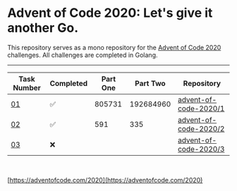 # Advent of Code 2020: Let's give it another Go.

This repository serves as a mono repository for the [Advent of Code 2020](https://adventofcode.com/2020) challenges. All challenges are completed in Golang.


---

<!--✅ ❌ -->

| Task Number | Completed | Part One | Part Two | Repository |
|-------------|-----------|-|--|--------|
| [01](https://adventofcode.com/2020/day/1) | ✅ | 805731 | 192684960 | [advent-of-code-2020/1](https://github.com/n0rrman/advent-of-code-2020/tree/main/01) |
| [02](https://adventofcode.com/2020/day/2) | ✅ | 591 | 335 | [advent-of-code-2020/2](https://github.com/n0rrman/advent-of-code-2020/tree/main/02) |
| [03](https://adventofcode.com/2020/day/3) | ❌ |  |  | [advent-of-code-2020/3](https://github.com/n0rrman/advent-of-code-2020/tree/main/03) |

&nbsp;

[https://adventofcode.com/2020](https://adventofcode.com/2020)
